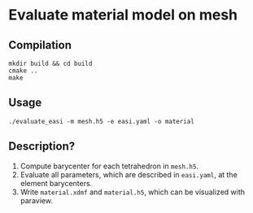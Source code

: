# Evaluate material model on mesh

## Compilation

```
mkdir build && cd build
cmake ..
make
```

## Usage

```
./evaluate_easi -m mesh.h5 -e easi.yaml -o material
```

## Description?

1. Compute barycenter for each tetrahedron in `mesh.h5`.
2. Evaluate all parameters, which are described in `easi.yaml`, at the element barycenters.
3. Write `material.xdmf` and `material.h5`, which can be visualized with paraview.
